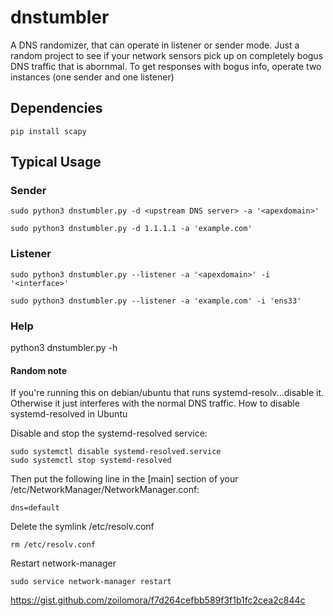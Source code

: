 # dnstumbler
A DNS randomizer, that can operate in listener or sender mode. Just a random project to see if your network sensors pick up on completely bogus DNS traffic that is abornmal. To get responses with bogus info, operate two instances (one sender and one listener)

## Dependencies
  `pip install scapy`

## Typical Usage
  ### Sender
    sudo python3 dnstumbler.py -d <upstream DNS server> -a '<apexdomain>'

    sudo python3 dnstumbler.py -d 1.1.1.1 -a 'example.com'

  ### Listener
    sudo python3 dnstumbler.py --listener -a '<apexdomain>' -i '<interface>'

    sudo python3 dnstumbler.py --listener -a 'example.com' -i 'ens33'
  
  ### Help
  python3 dnstumbler.py -h
  


#### Random note

  If you're running this on debian/ubuntu that runs systemd-resolv...disable it. Otherwise it just interferes with the normal DNS traffic.
  How to disable systemd-resolved in Ubuntu

  Disable and stop the systemd-resolved service:

    sudo systemctl disable systemd-resolved.service
    sudo systemctl stop systemd-resolved

  Then put the following line in the [main] section of your /etc/NetworkManager/NetworkManager.conf:

    dns=default
  Delete the symlink /etc/resolv.conf

    rm /etc/resolv.conf
  Restart network-manager

    sudo service network-manager restart
  https://gist.github.com/zoilomora/f7d264cefbb589f3f1b1fc2cea2c844c
